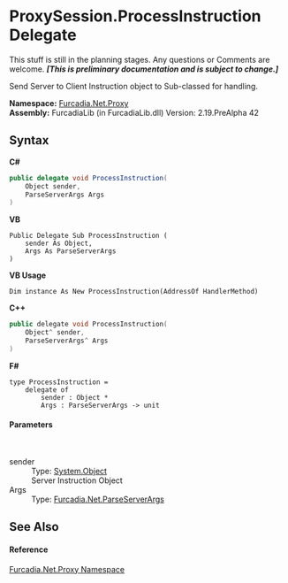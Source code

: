 # ProxySession.ProcessInstruction Delegate
This stuff is still in the planning stages. Any questions or Comments are welcome. _**\[This is preliminary documentation and is subject to change.\]**_

Send Server to Client Instruction object to Sub-classed for handling.

**Namespace:**&nbsp;<a href="N_Furcadia_Net_Proxy">Furcadia.Net.Proxy</a><br />**Assembly:**&nbsp;FurcadiaLib (in FurcadiaLib.dll) Version: 2.19.PreAlpha 42

## Syntax

**C#**<br />
``` C#
public delegate void ProcessInstruction(
	Object sender,
	ParseServerArgs Args
)
```

**VB**<br />
``` VB
Public Delegate Sub ProcessInstruction ( 
	sender As Object,
	Args As ParseServerArgs
)
```

**VB Usage**<br />
``` VB Usage
Dim instance As New ProcessInstruction(AddressOf HandlerMethod)
```

**C++**<br />
``` C++
public delegate void ProcessInstruction(
	Object^ sender, 
	ParseServerArgs^ Args
)
```

**F#**<br />
``` F#
type ProcessInstruction = 
    delegate of 
        sender : Object * 
        Args : ParseServerArgs -> unit
```


#### Parameters
&nbsp;<dl><dt>sender</dt><dd>Type: <a href="http://msdn2.microsoft.com/en-us/library/e5kfa45b" target="_blank">System.Object</a><br />Server Instruction Object</dd><dt>Args</dt><dd>Type: <a href="T_Furcadia_Net_ParseServerArgs">Furcadia.Net.ParseServerArgs</a><br /></dd></dl>

## See Also


#### Reference
<a href="N_Furcadia_Net_Proxy">Furcadia.Net.Proxy Namespace</a><br />
